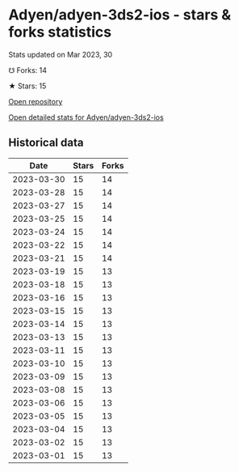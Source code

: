 # Adyen/adyen-3ds2-ios - stars & forks statistics

Stats updated on Mar 2023, 30

☋ Forks: 14

★ Stars: 15

[Open repository](https://github.com/Adyen/adyen-3ds2-ios)

[Open detailed stats for Adyen/adyen-3ds2-ios](https://reviewgithub.com/rep/Adyen/adyen-3ds2-ios)

## Historical data
| Date | Stars | Forks |
|------|-------|-------|
| 2023-03-30 | 15 | 14 | 
| 2023-03-28 | 15 | 14 | 
| 2023-03-27 | 15 | 14 | 
| 2023-03-25 | 15 | 14 | 
| 2023-03-24 | 15 | 14 | 
| 2023-03-22 | 15 | 14 | 
| 2023-03-21 | 15 | 14 | 
| 2023-03-19 | 15 | 13 | 
| 2023-03-18 | 15 | 13 | 
| 2023-03-16 | 15 | 13 | 
| 2023-03-15 | 15 | 13 | 
| 2023-03-14 | 15 | 13 | 
| 2023-03-13 | 15 | 13 | 
| 2023-03-11 | 15 | 13 | 
| 2023-03-10 | 15 | 13 | 
| 2023-03-09 | 15 | 13 | 
| 2023-03-08 | 15 | 13 | 
| 2023-03-06 | 15 | 13 | 
| 2023-03-05 | 15 | 13 | 
| 2023-03-04 | 15 | 13 | 
| 2023-03-02 | 15 | 13 | 
| 2023-03-01 | 15 | 13 | 

